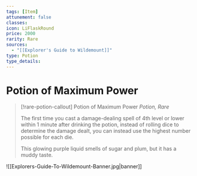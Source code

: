 ```yaml
---
tags: [Item]
attunement: false
classes: 
icon: LiFlaskRound
price: 2000
rarity: Rare
sources:
  - "[[Explorer's Guide to Wildemount]]"
type: Potion
type_details: 
---
```

# Potion of Maximum Power
>[!rare-potion-callout] Potion of Maximum Power
>*Potion, Rare*
>
>The first time you cast a damage-dealing spell of 4th level or lower within 1 minute after drinking the potion, instead of rolling dice to determine the damage dealt, you can instead use the highest number possible for each die.
>
>This glowing purple liquid smells of sugar and plum, but it has a muddy taste.

![[Explorers-Guide-To-Wildemount-Banner.jpg|banner]]
